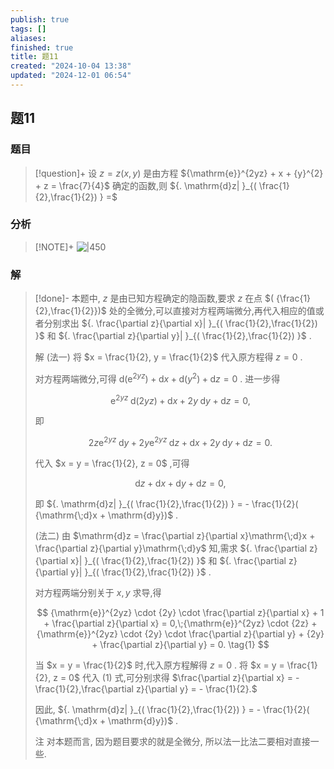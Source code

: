 ```yaml
---
publish: true
tags: []
aliases: 
finished: true
title: 题11
created: "2024-10-04 13:38"
updated: "2024-12-01 06:54"
---
```

## 题11
### 题目
> [!question]+
> 设 $z = z( {x,y})$ 是由方程 ${\mathrm{e}}^{2yz} + x + {y}^{2} + z = \frac{7}{4}$ 确定的函数,则 ${. \mathrm{d}z| }_{( \frac{1}{2},\frac{1}{2}) } =$
### 分析
> [!NOTE]+
> ![|450](https://img.hwenyi.live/202411211627544.webp)
### 解
> [!done]-
> 本题中, $z$ 是由已知方程确定的隐函数,要求 $z$ 在点 $( {\frac{1}{2},\frac{1}{2}})$ 处的全微分,可以直接对方程两端微分,再代入相应的值或者分别求出 ${. \frac{\partial z}{\partial x}| }_{( \frac{1}{2},\frac{1}{2}) }$ 和 ${. \frac{\partial z}{\partial y}| }_{( \frac{1}{2},\frac{1}{2}) }$ .
> 
> 解 (法一) 将 $x = \frac{1}{2}, y = \frac{1}{2}$ 代入原方程得 $z = 0$ .
> 
> 对方程两端微分,可得 $\mathrm{d}( {\mathrm{e}}^{2yz}) + \mathrm{d}x + \mathrm{d}( {y}^{2}) + \mathrm{d}z = 0$ . 进一步得
> 
> $$
> {\mathrm{e}}^{2yz}\mathrm{\;d}( {2yz}) + \mathrm{d}x + {2y}\mathrm{\;d}y + \mathrm{d}z = 0,
> $$
> 
> 即
> 
> $$
> {2z}{\mathrm{e}}^{2yz}\mathrm{\;d}y + {2y}{\mathrm{e}}^{2yz}\mathrm{\;d}z + \mathrm{d}x + {2y}\mathrm{\;d}y + \mathrm{d}z = 0.
> $$
> 
> 代入 $x = y = \frac{1}{2}, z = 0$ ,可得
> 
> $$
> \mathrm{d}z + \mathrm{d}x + \mathrm{d}y + \mathrm{d}z = 0,
> $$
> 
> 即 ${. \mathrm{d}z| }_{( \frac{1}{2},\frac{1}{2}) } = - \frac{1}{2}( {\mathrm{\;d}x + \mathrm{d}y})$ .
> 
> (法二) 由 $\mathrm{d}z = \frac{\partial z}{\partial x}\mathrm{\;d}x + \frac{\partial z}{\partial y}\mathrm{\;d}y$ 知,需求 ${. \frac{\partial z}{\partial x}| }_{( \frac{1}{2},\frac{1}{2}) }$ 和 ${. \frac{\partial z}{\partial y}| }_{( \frac{1}{2},\frac{1}{2}) }$ .
> 
> 对方程两端分别关于 $x, y$ 求导,得
> 
> $$
> {\mathrm{e}}^{2yz} \cdot {2y} \cdot \frac{\partial z}{\partial x} + 1 + \frac{\partial z}{\partial x} = 0,\;{\mathrm{e}}^{2yz} \cdot {2z} + {\mathrm{e}}^{2yz} \cdot {2y} \cdot \frac{\partial z}{\partial y} + {2y} + \frac{\partial z}{\partial y} = 0. \tag{1}
> $$
> 
> 当 $x = y = \frac{1}{2}$ 时,代入原方程解得 $z = 0$ . 将 $x = y = \frac{1}{2}, z = 0$ 代入 (1) 式,可分别求得 $\frac{\partial z}{\partial x} = - \frac{1}{2},\frac{\partial z}{\partial y} = - \frac{1}{2}.$
> 
> 因此, ${. \mathrm{d}z| }_{( \frac{1}{2},\frac{1}{2}) } = - \frac{1}{2}( {\mathrm{\;d}x + \mathrm{d}y})$ .
> 
> 注 对本题而言, 因为题目要求的就是全微分, 所以法一比法二要相对直接一些.